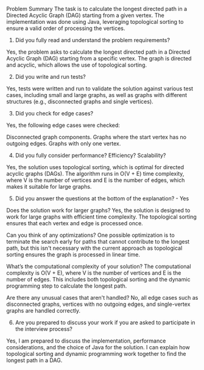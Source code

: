 Problem Summary
The task is to calculate the longest directed path in a Directed Acyclic Graph (DAG) starting from a given vertex. The implementation was done using Java, leveraging topological sorting to ensure a valid order of processing the vertices.

1. Did you fully read and understand the problem requirements?

Yes, the problem asks to calculate the longest directed path in a Directed Acyclic Graph (DAG) starting from a specific vertex. The graph is directed and acyclic, which allows the use of topological sorting.

2. Did you write and run tests?

Yes, tests were written and run to validate the solution against various test cases, including small and large graphs, as well as graphs with different structures (e.g., disconnected graphs and single vertices).

3. Did you check for edge cases?

Yes, the following edge cases were checked:

Disconnected graph components.
Graphs where the start vertex has no outgoing edges.
Graphs with only one vertex.

4. Did you fully consider performance? Efficiency? Scalability?

Yes, the solution uses topological sorting, which is optimal for directed acyclic graphs (DAGs). The algorithm runs in O(V + E) time complexity, where V is the number of vertices and E is the number of edges, which makes it suitable for large graphs.

5. Did you answer the questions at the bottom of the explanation? - Yes

Does the solution work for larger graphs? Yes, the solution is designed to work for large graphs with efficient time complexity. The topological sorting ensures that each vertex and edge is processed once.

Can you think of any optimizations? One possible optimization is to terminate the search early for paths that cannot contribute to the longest path, but this isn't necessary with the current approach as topological sorting ensures the graph is processed in linear time.

What’s the computational complexity of your solution? The computational complexity is O(V + E), where V is the number of vertices and E is the number of edges. This includes both topological sorting and the dynamic programming step to calculate the longest path.

Are there any unusual cases that aren't handled? No, all edge cases such as disconnected graphs, vertices with no outgoing edges, and single-vertex graphs are handled correctly.

6. Are you prepared to discuss your work if you are asked to participate in the interview process?

Yes, I am prepared to discuss the implementation, performance considerations, and the choice of Java for the solution. I can explain how topological sorting and dynamic programming work together to find the longest path in a DAG.
